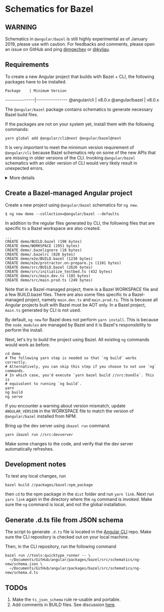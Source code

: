 # Schematics for Bazel

## WARNING

Schematics in `@angular/bazel` is still highly experimental as of January 2019,
please use with caution. For feedbacks and comments, please open an issue on
GitHub and ping [@mgechev](https://github.com/mgechev) or
[@kyliau](https://github.com/kyliau).

## Requirements

To create a new Angular project that builds with Bazel + CLI, the following
packages have to be installed.

    Package    | Minimum Version
---------------|----------------
@angular/cli   | v8.0.x
@angular/bazel | v8.0.x

The `@angular/bazel` package contains schematics to generate necessary Bazel
build files.

If the packages are not on your system yet, install them with the following
commands:

```
yarn global add @angular/cli@next @angular/bazel@next
```

It is very *important* to meet the minimum version requirement of `@angular/cli`
because Bazel schematics rely on some of the new APIs that are missing in older
versions of the CLI. Invoking `@angular/bazel` schematics with an older version
of CLI would very likely result in unexpected errors.

<details>
<summary>
More details
</summary>
Bazel schematics rely on the new
<a href="https://github.com/angular/angular-cli/commit/a0ac4b0e3dd60c75e1edafd6bb8cced47d10a8d3">
<code>ScopedTree</code></a> in <code>@angular-devkit/schematics</code>.
There is currently no way for a schematic to mandate a minimum
"schematic runtime" version. The version of <code>@angular-devkit/schematics</code>
that is installed with the CLI is used to run the schematic even though a different
version is used in the schematic itself.
</details>

## Create a Bazel-managed Angular project

Create a new project using `@angular/bazel` schematics for `ng new`.

```
$ ng new demo --collection=@angular/bazel --defaults
```

In addition to the regular files generated by CLI, the following files that are
specific to a Bazel workspace are also created.

```
...
CREATE demo/BUILD.bazel (190 bytes)
CREATE demo/WORKSPACE (2951 bytes)
CREATE demo/.bazelignore (18 bytes)
CREATE demo/.bazelrc (828 bytes)
CREATE demo/e2e/BUILD.bazel (1230 bytes)
CREATE demo/e2e/protractor.on-prepare.js (1101 bytes)
CREATE demo/src/BUILD.bazel (2626 bytes)
CREATE demo/src/initialize_testbed.ts (432 bytes)
CREATE demo/src/main.dev.ts (185 bytes)
CREATE demo/src/main.prod.ts (249 bytes)
```

Note that in a Bazel-managed project, there is a Bazel WORKSPACE file and a few BUILD.bazel files.
There are also some files specific to a Bazel-managed project, namely `main.dev.ts` and `main.prod.ts`.
This is because all Angular projects built with Bazel must be AOT only.
In a Bazel project, `main.ts` generated by CLI is not used.

By default, `ng new` for Bazel does not perform `yarn install`.
This is because the `node_modules` are managed by Bazel and it is Bazel's
responsibility to perform the install.

Next, let's try to build the project using Bazel.
All existing `ng` commands would work as before.

```
cd demo
# The following yarn step is needed so that `ng build` works correctly.
# Alternatively, you can skip this step if you choose to not use `ng` commands.
# In which case, you'd execute `yarn bazel build //src:bundle`. This is
# equivalent to running `ng build`.
yarn
ng build
ng serve
```

If you encounter a warning about version mismatch, update `ANGULAR_VERSION` in
the WORKSPACE file to match the version of `@angular/bazel` installed from NPM.

Bring up the dev server using `ibazel run` command.

```
yarn ibazel run //src:devserver
```

Make some changes to the code, and verify that the dev server automatically refreshes.

## Development notes

To test any local changes, run

```shell
bazel build //packages/bazel:npm_package
```

then `cd` to the npm package in the `dist` folder and run `yarn link`.
Next run `yarn link` again in the directory where the `ng` command is invoked.
Make sure the `ng` command is local, and not the global installation.

## Generate .d.ts file from JSON schema

The script to generate `.d.ts` file is located in the
[Angular CLI](https://github.com/angular/angular-cli) repo. Make sure
the CLI repository is checked out on your local machine.

Then, in the CLI repository, run the following command

```shell
bazel run //tools:quicktype_runner -- \
  ~/Documents/GitHub/angular/packages/bazel/src/schematics/ng-new/schema.json \
  ~/Documents/GitHub/angular/packages/bazel/src/schematics/ng-new/schema.d.ts
```

## TODOs

1. Make the `ts_json_schema` rule re-usable and portable.
2. Add comments in BUILD files. See discussion [here](https://github.com/angular/angular/pull/26971#discussion_r231325683).
